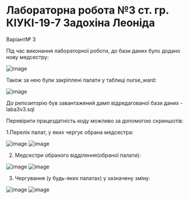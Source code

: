 # Лабораторна робота №3 ст. гр. КІУКІ-19-7 Задохіна Леоніда

Варіант№ 3

Під час виконання лабораторної роботи, до бази даних було додано нову медсестру:

![image](https://user-images.githubusercontent.com/131488864/233855483-a035d5c4-034c-458b-8008-9973266f25e9.png)

Також за нею були закріплені палати у таблиці nurse_ward:

![image](https://user-images.githubusercontent.com/131488864/233855543-41b399f1-37fa-4ecd-84f3-864d58c220aa.png)

До репозиторію був завантажений дамп відредагованої бази даних - laba3v3.sql

Перевірити працездатність коду можливо за допомогою скриншотів:

1.Перелік палат, у яких чергує обрана медсестра:

![image](https://user-images.githubusercontent.com/131488864/233855612-6eba53db-4bf3-4cf4-ad4e-9edd77bdd54c.png)
![image](https://user-images.githubusercontent.com/131488864/233855627-fb2cbe47-765a-4706-bed4-9cfb530912f4.png)

2. Медсестри обраного відділення(обраної палати):

![image](https://user-images.githubusercontent.com/131488864/233855661-aff67724-f4a8-4d0d-91cb-dc9816c8b2db.png)
![image](https://user-images.githubusercontent.com/131488864/233855675-8b893cbc-4498-4056-81ba-d7256008916b.png)

3. Чергування (у будь-яких палатах) у зазначену зміну:

![image](https://user-images.githubusercontent.com/131488864/233855707-ab461e6e-da88-4895-93b7-890e23712233.png)
![image](https://user-images.githubusercontent.com/131488864/233855713-3a00c17e-efd5-4fd7-bbfd-0f2891488c3d.png)

